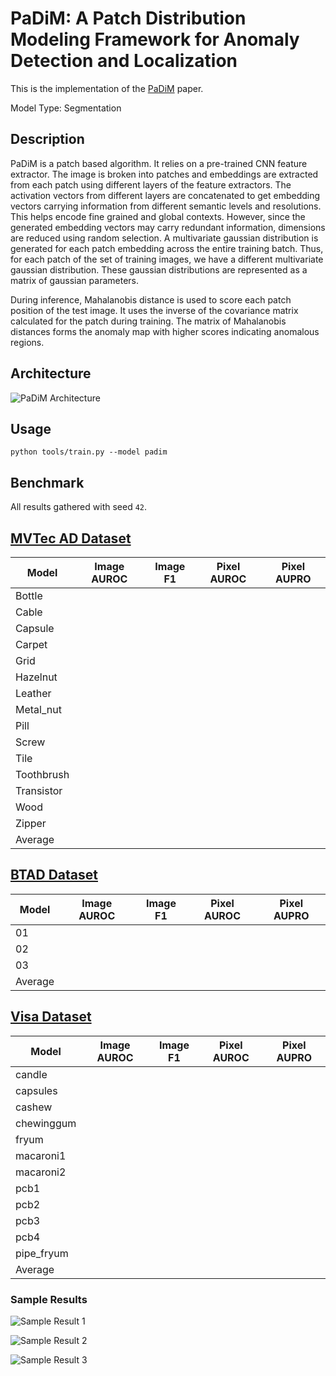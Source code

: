 # PaDiM: A Patch Distribution Modeling Framework for Anomaly Detection and Localization

This is the implementation of the [PaDiM](https://arxiv.org/pdf/2011.08785.pdf) paper.

Model Type: Segmentation

## Description

PaDiM is a patch based algorithm. It relies on a pre-trained CNN feature extractor. The image is broken into patches and embeddings are extracted from each patch using different layers of the feature extractors. The activation vectors from different layers are concatenated to get embedding vectors carrying information from different semantic levels and resolutions. This helps encode fine grained and global contexts. However, since the generated embedding vectors may carry redundant information, dimensions are reduced using random selection. A multivariate gaussian distribution is generated for each patch embedding across the entire training batch. Thus, for each patch of the set of training images, we have a different multivariate gaussian distribution. These gaussian distributions are represented as a matrix of gaussian parameters.

During inference, Mahalanobis distance is used to score each patch position of the test image. It uses the inverse of the covariance matrix calculated for the patch during training. The matrix of Mahalanobis distances forms the anomaly map with higher scores indicating anomalous regions.

## Architecture

![PaDiM Architecture](https://raw.githubusercontent.com/openvinotoolkit/anomalib/main/docs/source/images/padim/architecture.jpg "PaDiM Architecture")

## Usage

`python tools/train.py --model padim`

## Benchmark

All results gathered with seed `42`.

## [MVTec AD Dataset](https://www.mvtec.com/company/research/datasets/mvtec-ad)

| Model      | Image AUROC | Image F1 | Pixel AUROC | Pixel AUPRO |
| ---------- | ----------- | -------- | ----------- | ----------- |
| Bottle     |             |          |             |             |
| Cable      |             |          |             |             |
| Capsule    |             |          |             |             |
| Carpet     |             |          |             |             |
| Grid       |             |          |             |             |
| Hazelnut   |             |          |             |             |
| Leather    |             |          |             |             |
| Metal_nut  |             |          |             |             |
| Pill       |             |          |             |             |
| Screw      |             |          |             |             |
| Tile       |             |          |             |             |
| Toothbrush |             |          |             |             |
| Transistor |             |          |             |             |
| Wood       |             |          |             |             |
| Zipper     |             |          |             |             |
| Average    |             |          |             |             |

## [BTAD Dataset](https://www.mvtec.com/company/research/datasets/mvtec-ad)

| Model   | Image AUROC | Image F1 | Pixel AUROC | Pixel AUPRO |
| ------- | ----------- | -------- | ----------- | ----------- |
| 01      |             |          |             |             |
| 02      |             |          |             |             |
| 03      |             |          |             |             |
| Average |             |          |             |             |

## [Visa Dataset](https://github.com/amazon-science/spot-diff)

| Model      | Image AUROC | Image F1 | Pixel AUROC | Pixel AUPRO |
| ---------- | ----------- | -------- | ----------- | ----------- |
| candle     |             |          |             |             |
| capsules   |             |          |             |             |
| cashew     |             |          |             |             |
| chewinggum |             |          |             |             |
| fryum      |             |          |             |             |
| macaroni1  |             |          |             |             |
| macaroni2  |             |          |             |             |
| pcb1       |             |          |             |             |
| pcb2       |             |          |             |             |
| pcb3       |             |          |             |             |
| pcb4       |             |          |             |             |
| pipe_fryum |             |          |             |             |
| Average    |             |          |             |             |

### Sample Results

![Sample Result 1](https://raw.githubusercontent.com/openvinotoolkit/anomalib/main/docs/source/images/padim/results/0.png "Sample Result 1")

![Sample Result 2](https://raw.githubusercontent.com/openvinotoolkit/anomalib/main/docs/source/images/padim/results/1.png "Sample Result 2")

![Sample Result 3](https://raw.githubusercontent.com/openvinotoolkit/anomalib/main/docs/source/images/padim/results/2.png "Sample Result 3")
